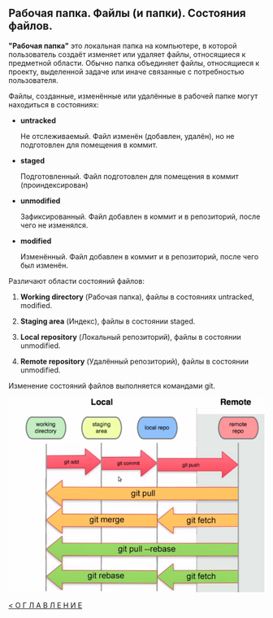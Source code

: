 ## Рабочая папка. Файлы (и папки). Состояния файлов.

**"Рабочая папка"** это локальная папка на компьютере, в которой пользователь создаёт изменяет или удаляет файлы, относящиеся к предметной области. Обычно папка объединяет файлы, относящиеся к проекту, выделенной задаче или иначе связанные с потребностью пользователя.

Файлы, созданные, изменённые или удалённые в рабочей папке могут находиться в состояниях:

- **untracked**

  Не отслеживаемый. Файл изменён (добавлен, удалён), но не подготовлен для помещения в коммит.

-  **staged**

   Подготовленный. Файл подготовлен для помещения в коммит (проиндексирован)

-  **unmodified**   

    Зафиксированный. Файл добавлен в коммит и в репозиторий, после чего не изменялся.

-  **modified**   

    Изменённый. Файл добавлен в коммит и в репозиторий, после чего был изменён.

Различают области состояний файлов:

1. **Working directory** (Рабочая папка), файлы в состояниях untracked, modified.

2. **Staging area** (Индекс), файлы в состоянии staged.

3. **Local repository** (Локальный репозиторий), файлы в состоянии unmodified.

4. **Remote repository** (Удалённый репозиторий), файлы в состоянии unmodified.


Изменение состояний файлов выполняется командами git.

![](../assets/wf_1.png)

[< О Г Л А В Л Е Н И Е](../README.md)

